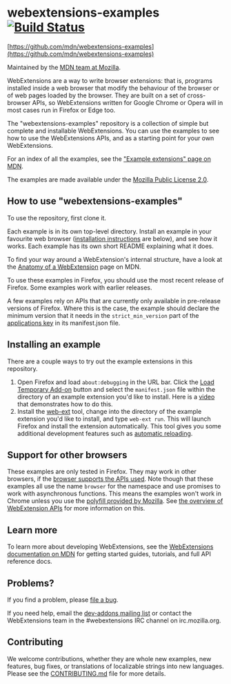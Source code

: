 # webextensions-examples [![Build Status](https://travis-ci.org/mdn/webextensions-examples.svg?branch=master)](https://travis-ci.org/mdn/webextensions-examples)

[https://github.com/mdn/webextensions-examples](https://github.com/mdn/webextensions-examples)

Maintained by the [MDN team at Mozilla](https://wiki.mozilla.org/MDN).

WebExtensions are a way to write browser extensions: that is, programs
installed inside a web browser that modify the behaviour of the browser or
of web pages loaded by the browser. They are built on a set of
cross-browser APIs, so WebExtensions written for Google Chrome or Opera will
in most cases run in Firefox or Edge too.

The "webextensions-examples" repository is a collection of simple but complete
and installable WebExtensions. You can use the examples to see how to use the
WebExtensions APIs, and as a starting point for your own WebExtensions.

For an index of all the examples, see the ["Example extensions" page on MDN](https://developer.mozilla.org/Add-ons/WebExtensions/Examples).

The examples are made available under the
[Mozilla Public License 2.0](https://www.mozilla.org/en-US/MPL/2.0/).

## How to use "webextensions-examples"

To use the repository, first clone it.

Each example is in its own top-level directory. Install an example in your
favourite web browser ([installation instructions](#installing-an-example) are below),
and see how it works. Each example has its own short README explaining what
it does.

To find your way around a WebExtension's internal structure, have a look at the
[Anatomy of a WebExtension](https://developer.mozilla.org/en-US/Add-ons/WebExtensions/Anatomy_of_a_WebExtension)
page on MDN.

To use these examples in Firefox, you should use the most recent release
of Firefox. Some examples work with earlier releases.

A few examples rely on APIs that are currently only available in pre-release
versions of Firefox. Where this is the case, the example should declare
the minimum version that it needs in the `strict_min_version` part of the
[applications key](https://developer.mozilla.org/en-US/Add-ons/WebExtensions/manifest.json/applications)
in its manifest.json file.

## Installing an example

There are a couple ways to try out the example extensions in this repository.

1. Open Firefox and load `about:debugging` in the URL bar. Click the
   [Load Temporary Add-on](https://developer.mozilla.org/en-US/Add-ons/WebExtensions/Temporary_Installation_in_Firefox)
   button and select the `manifest.json` file within the
   directory of an example extension you'd like to install.
   Here is a [video](https://www.youtube.com/watch?v=cer9EUKegG4)
   that demonstrates how to do this.
2. Install the
   [web-ext](https://developer.mozilla.org/en-US/Add-ons/WebExtensions/Getting_started_with_web-ext)
   tool, change into the directory of the example extension
   you'd like to install, and type `web-ext run`. This will launch Firefox and
   install the extension automatically. This tool gives you some
   additional development features such as
   [automatic reloading](https://developer.mozilla.org/en-US/Add-ons/WebExtensions/Getting_started_with_web-ext#Automatic_extension_reloading).

## Support for other browsers

These examples are only tested in Firefox. They may work in other browsers, if the [browser supports the APIs used](https://developer.mozilla.org/en-US/docs/Mozilla/Add-ons/WebExtensions/Browser_support_for_JavaScript_APIs). Note though that these examples all use the name `browser` for the namespace and use promises to work with asynchronous functions. This means the examples won't work in Chrome unless you use the [polyfill provided by Mozilla](https://github.com/mozilla/webextension-polyfill). See [the overview of WebExtension APIs](https://developer.mozilla.org/en-US/docs/Mozilla/Add-ons/WebExtensions/API) for more information on this.

## Learn more

To learn more about developing WebExtensions, see the
[WebExtensions documentation on MDN](https://developer.mozilla.org/en-US/Add-ons/WebExtensions)
for getting started guides, tutorials, and full API reference docs.

## Problems?

If you find a problem, please [file a bug](https://github.com/mdn/webextensions-examples/issues/new).

If you need help, email the [dev-addons mailing list](https://mail.mozilla.org/listinfo/dev-addons) or contact the WebExtensions team in the #webextensions IRC channel on irc.mozilla.org.

## Contributing

We welcome contributions, whether they are whole new examples, new features,
bug fixes, or translations of localizable strings into new languages. Please
see the [CONTRIBUTING.md](https://github.com/mdn/webextensions-examples/blob/master/CONTRIBUTING.md) file for more details.
